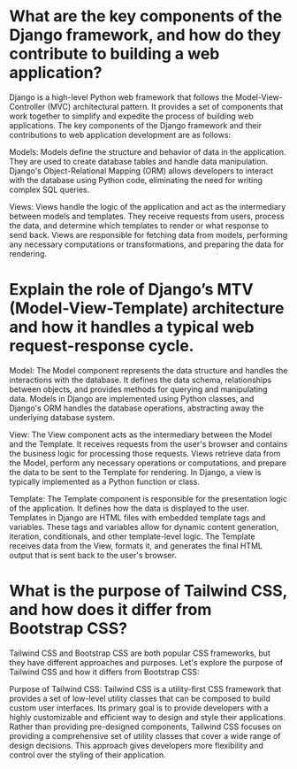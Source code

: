 # What are the key components of the Django framework, and how do they contribute to building a web application?
Django is a high-level Python web framework that follows the Model-View-Controller (MVC) architectural pattern. It provides a set of components that work together to simplify and expedite the process of building web applications. The key components of the Django framework and their contributions to web application development are as follows:

Models: Models define the structure and behavior of data in the application. They are used to create database tables and handle data manipulation. Django's Object-Relational Mapping (ORM) allows developers to interact with the database using Python code, eliminating the need for writing complex SQL queries.

Views: Views handle the logic of the application and act as the intermediary between models and templates. They receive requests from users, process the data, and determine which templates to render or what response to send back. Views are responsible for fetching data from models, performing any necessary computations or transformations, and preparing the data for rendering.

# Explain the role of Django’s MTV (Model-View-Template) architecture and how it handles a typical web request-response cycle.
Model: The Model component represents the data structure and handles the interactions with the database. It defines the data schema, relationships between objects, and provides methods for querying and manipulating data. Models in Django are implemented using Python classes, and Django's ORM handles the database operations, abstracting away the underlying database system.

View: The View component acts as the intermediary between the Model and the Template. It receives requests from the user's browser and contains the business logic for processing those requests. Views retrieve data from the Model, perform any necessary operations or computations, and prepare the data to be sent to the Template for rendering. In Django, a view is typically implemented as a Python function or class.

Template: The Template component is responsible for the presentation logic of the application. It defines how the data is displayed to the user. Templates in Django are HTML files with embedded template tags and variables. These tags and variables allow for dynamic content generation, iteration, conditionals, and other template-level logic. The Template receives data from the View, formats it, and generates the final HTML output that is sent back to the user's browser.
# What is the purpose of Tailwind CSS, and how does it differ from Bootstrap CSS?

Tailwind CSS and Bootstrap CSS are both popular CSS frameworks, but they have different approaches and purposes. Let's explore the purpose of Tailwind CSS and how it differs from Bootstrap CSS:

Purpose of Tailwind CSS:
Tailwind CSS is a utility-first CSS framework that provides a set of low-level utility classes that can be composed to build custom user interfaces. Its primary goal is to provide developers with a highly customizable and efficient way to design and style their applications. Rather than providing pre-designed components, Tailwind CSS focuses on providing a comprehensive set of utility classes that cover a wide range of design decisions. This approach gives developers more flexibility and control over the styling of their application.